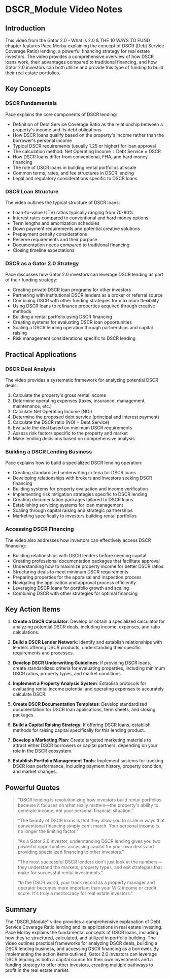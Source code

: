 # DSCR_Module Video Notes

## Introduction

This video from the Gator 2.0 - What is 2.0 & THE 10 WAYS TO FUND chapter features Pace Morby explaining the concept of DSCR (Debt Service Coverage Ratio) lending, a powerful financing strategy for real estate investors. The video provides a comprehensive overview of how DSCR loans work, their advantages compared to traditional financing, and how Gator 2.0 investors can both utilize and provide this type of funding to build their real estate portfolios.

## Key Concepts

### DSCR Fundamentals

Pace explains the core components of DSCR lending:
- Definition of Debt Service Coverage Ratio as the relationship between a property's income and its debt obligations
- How DSCR loans qualify based on the property's income rather than the borrower's personal income
- Typical DSCR requirements (usually 1.25 or higher) for loan approval
- The calculation method: Net Operating Income ÷ Debt Service = DSCR
- How DSCR loans differ from conventional, FHA, and hard money financing
- The role of DSCR loans in building rental portfolios at scale
- Common terms, rates, and fee structures in DSCR lending
- Legal and regulatory considerations specific to DSCR loans

### DSCR Loan Structure

The video outlines the typical structure of DSCR loans:
- Loan-to-value (LTV) ratios typically ranging from 70-80%
- Interest rates compared to conventional and hard money options
- Term lengths and amortization schedules
- Down payment requirements and potential creative solutions
- Prepayment penalty considerations
- Reserve requirements and their purpose
- Documentation needs compared to traditional financing
- Closing timeline expectations

### DSCR as a Gator 2.0 Strategy

Pace discusses how Gator 2.0 investors can leverage DSCR lending as part of their funding strategy:
- Creating private DSCR loan programs for other investors
- Partnering with institutional DSCR lenders as a broker or referral source
- Combining DSCR with other funding strategies for maximum flexibility
- Using DSCR loans to refinance properties acquired through creative methods
- Building a rental portfolio using DSCR financing
- Creating systems for evaluating DSCR loan opportunities
- Scaling a DSCR lending operation through partnerships and capital raising
- Risk management considerations specific to DSCR lending

## Practical Applications

### DSCR Deal Analysis

The video provides a systematic framework for analyzing potential DSCR deals:
1. Calculate the property's gross rental income
2. Determine operating expenses (taxes, insurance, management, maintenance, etc.)
3. Calculate Net Operating Income (NOI)
4. Determine the proposed debt service (principal and interest payment)
5. Calculate the DSCR ratio (NOI ÷ Debt Service)
6. Evaluate the deal based on minimum DSCR requirements
7. Assess risk factors specific to the property and market
8. Make lending decisions based on comprehensive analysis

### Building a DSCR Lending Business

Pace explains how to build a specialized DSCR lending operation:
- Creating standardized underwriting criteria for DSCR loans
- Developing relationships with brokers and investors seeking DSCR financing
- Building systems for property evaluation and income verification
- Implementing risk mitigation strategies specific to DSCR lending
- Creating documentation packages tailored to DSCR loans
- Establishing servicing systems for loan management
- Scaling through capital raising and strategic partnerships
- Marketing specifically to investors building rental portfolios

### Accessing DSCR Financing

The video also addresses how investors can effectively access DSCR financing:
- Building relationships with DSCR lenders before needing capital
- Creating professional documentation packages that facilitate approval
- Understanding how to maximize property income for better DSCR ratios
- Structuring deals to meet minimum DSCR requirements
- Preparing properties for the appraisal and inspection process
- Navigating the application and approval process efficiently
- Leveraging DSCR loans for portfolio growth and scaling
- Combining DSCR with other strategies for optimal financing

## Key Action Items

1. **Create a DSCR Calculator**: Develop or obtain a specialized calculator for analyzing potential DSCR deals, including income, expenses, and ratio calculations.

2. **Build a DSCR Lender Network**: Identify and establish relationships with lenders offering DSCR products, understanding their specific requirements and processes.

3. **Develop DSCR Underwriting Guidelines**: If providing DSCR loans, create standardized criteria for evaluating properties, including minimum DSCR ratios, property types, and market conditions.

4. **Implement a Property Analysis System**: Establish protocols for evaluating rental income potential and operating expenses to accurately calculate DSCR.

5. **Create DSCR Documentation Templates**: Develop standardized documentation for DSCR loan applications, term sheets, and closing packages.

6. **Build a Capital Raising Strategy**: If offering DSCR loans, establish methods for raising capital specifically for this lending product.

7. **Develop a Marketing Plan**: Create targeted marketing materials to attract either DSCR borrowers or capital partners, depending on your role in the DSCR ecosystem.

8. **Establish Portfolio Management Tools**: Implement systems for tracking DSCR loan performance, including payment history, property condition, and market changes.

## Powerful Quotes

> "DSCR lending is revolutionizing how investors build rental portfolios because it focuses on what really matters—the property's ability to generate income, not your personal financial situation."

> "The beauty of DSCR loans is that they allow you to scale in ways that conventional financing simply can't match. Your personal income is no longer the limiting factor."

> "As a Gator 2.0 investor, understanding DSCR lending gives you two powerful opportunities: accessing capital for your own deals and providing specialized financing to other investors."

> "The most successful DSCR lenders don't just look at the numbers—they understand the markets, property types, and exit strategies that make for successful rental investments."

> "In the DSCR world, your track record as a property manager and operator becomes more important than your W-2 income or credit score. It's truly a meritocracy for real estate investors."

## Summary

The "DSCR_Module" video provides a comprehensive explanation of Debt Service Coverage Ratio lending and its applications in real estate investing. Pace Morby explains the fundamental concepts of DSCR loans, including how they're structured, calculated, and utilized in portfolio building. The video outlines practical frameworks for analyzing DSCR deals, building a DSCR lending business, and accessing DSCR financing as a borrower. By implementing the action items outlined, Gator 2.0 investors can leverage DSCR lending as both a capital source for their own investments and a funding strategy to offer other investors, creating multiple pathways to profit in the real estate market.
